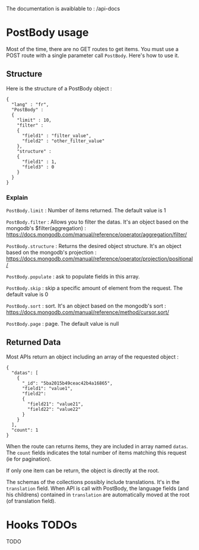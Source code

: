 The documentation is avaiblable to :
/api-docs




# PostBody usage

Most of the time, there are no GET routes to get items. You must use a POST route with a single parameter call <code>PostBody</code>.
Here's how to use it.


## Structure

Here is the structure of a PostBody object :

	{
	  "lang" : "fr",
	  "PostBody" :
	  {
	    "limit" : 10,
	    "filter" :
	    {
	      "field1" : "filter_value",
	      "field2" : "other_filter_value"
	    },
	    "structure" :
	    {
	      "field1" : 1,
	      "field3" : 0
	    }
	  }
	}

### Explain ###

<code>PostBody.limit</code> : Number of items returned. The default value is 1

<code>PostBody.filter</code> : Allows you to filter the datas. It's an object based on the mongodb's $filter(aggregation) :  <https://docs.mongodb.com/manual/reference/operator/aggregation/filter/>

<code>PostBody.structure</code> : Returns the desired object structure. It's an object based on the mongodb's projection : <https://docs.mongodb.com/manual/reference/operator/projection/positional/>

<code>PostBody.populate</code> : ask to populate fields in this array.

<code>PostBody.skip</code> : skip a specific amount of element from the request. The default value is 0

<code>PostBody.sort</code> : sort. It's an object based on the mongodb's sort : <https://docs.mongodb.com/manual/reference/method/cursor.sort/>

<code>PostBody.page</code> : page. The default value is null



## Returned Data

Most APIs return an object including an array of the requested object :

	{
	  "datas": [
	    {
	      "_id": "5ba2015b49ceac42b4a16865",
	      "field1": "value1",
	      "field2":
	      {
	        "field21": "value21",
	        "field22": "value22"
	      }
	    }
	  ],
	  "count": 1
	}

When the route can returns items, they are included in array named <code>datas</code>. The <code>count</code> fields indicates the total number of items matching this request (ie for pagination).

If only one item can be return, the object is directly at the root.

The schemas of the collections possibly include translations. It's in the <code>translation</code> field. When API is call with PostBody, the language fields (and his childrens) contained in <code>translation</code> are automatically moved at the root (of translation field).


# Hooks TODOs

TODO